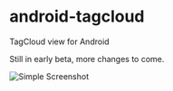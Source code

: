 android-tagcloud
================

TagCloud view for Android

Still in early beta, more changes to come.

![Simple Screenshot](https://github.com/luixal/android-tagcloud/raw/master/screenshot.png)
